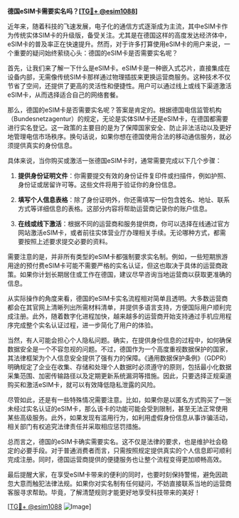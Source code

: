 **德国eSIM卡需要实名吗？[[TG💪+ @esim1088](https://t.me/s/esim1088)]**

近年来，随着科技的飞速发展，电子化的通信方式逐渐成为主流，其中eSIM卡作为传统实体SIM卡的升级版，备受关注。尤其是在德国这样的高度发达经济体中，eSIM卡的普及率正在快速提升。然而，对于许多打算使用eSIM卡的用户来说，一个重要的疑问始终萦绕心头：德国的eSIM卡是否需要实名呢？

首先，让我们来了解一下什么是eSIM卡。eSIM卡是一种嵌入式芯片，直接集成在设备内部，无需像传统SIM卡那样通过物理插拔来更换运营商服务。这种技术不仅节省了空间，还提供了更高的灵活性和便捷性。用户可以通过线上或线下渠道激活eSIM卡，从而选择适合自己的网络套餐。

那么，德国的eSIM卡是否需要实名呢？答案是肯定的。根据德国电信监管机构（Bundesnetzagentur）的规定，无论是实体SIM卡还是eSIM卡，在德国都需要进行实名登记。这一政策的主要目的是为了保障国家安全、防止非法活动以及更好地管理电信市场秩序。换句话说，如果你想在德国使用合法的移动通信服务，就必须提供真实的身份信息。

具体来说，当你购买或激活一张德国eSIM卡时，通常需要完成以下几个步骤：

1. **提供身份证明文件**：你需要提交有效的身份证件复印件或扫描件，例如护照、身份证或居留许可等。这些文件将用于验证你的身份信息。
   
2. **填写个人信息表格**：除了身份证明外，你还需填写一份包含姓名、地址、联系方式等详细信息的表格。这部分内容将帮助运营商记录你的账户信息。

3. **在线或线下激活**：根据不同的运营商和服务提供商，你可以选择在线通过官方网站激活eSIM卡，或者前往实体营业厅办理相关手续。无论哪种方式，都需要按照上述要求提交必要的资料。

需要注意的是，并非所有类型的eSIM卡都强制要求实名制。例如，一些短期旅游用途的预付费eSIM卡可能不需要严格的实名认证，但这也取决于具体的运营商政策。如果你计划长期居住或工作在德国，建议尽早咨询当地运营商以获取更准确的信息。

从实际操作的角度来看，德国的eSIM卡实名流程相对简单且透明。大多数运营商都会在其官网上清晰列出所需材料清单，并提供多语言支持，方便国际用户顺利完成注册。此外，随着数字化进程加快，越来越多的运营商开始支持通过手机应用程序完成整个实名认证过程，进一步简化了用户的体验。

当然，有人可能会担心个人隐私问题。确实，在提供身份信息的过程中，如何确保数据安全是一个不容忽视的问题。不过，德国作为一个高度重视数据保护的国家，其法律框架为个人信息安全提供了强有力的保障。《通用数据保护条例》（GDPR）明确规定了企业在收集、存储和处理个人数据时必须遵守的原则，包括最小化数据采集范围、加密传输路径以及定期更新系统漏洞等措施。因此，只要选择正规渠道购买和激活eSIM卡，就可以有效降低隐私泄露的风险。

尽管如此，还是有一些特殊情况需要注意。比如，如果你是以匿名方式购买了一张未经过实名认证的eSIM卡，那么该卡的功能可能会受到限制，甚至无法正常使用某些高级服务。此外，如果发现有滥用行为，如利用虚假身份信息从事诈骗活动，相关部门有权追究法律责任并采取相应惩罚措施。

总而言之，德国的eSIM卡确实需要实名。这不仅是法律的要求，也是维护社会稳定的必要手段。对于普通消费者而言，只需按照规定提供真实的个人信息即可顺利完成注册。同时，德国运营商提供的便捷服务也让整个流程变得更加顺畅高效。

最后提醒大家，在享受eSIM卡带来的便利的同时，也要时刻保持警惕，避免因疏忽大意而触犯法律法规。如果你对实名制有任何疑问，不妨直接联系当地的运营商客服寻求帮助。毕竟，了解清楚规则才能更好地享受科技带来的美好！

[[TG💪+ @esim1088](https://t.me/s/esim1088) ![Image](https://i.postimg.cc/4NQfJmqS/Snipaste-2025-05-13-00-14-12.png)]